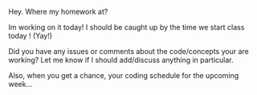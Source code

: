 Hey. Where my homework at?

Im working on it today! I should be caught up by the time we start class today ! (Yay!)

Did you have any issues or comments about the code/concepts your are working? Let me know if I should add/discuss anything in particular.

Also, when you get a chance, your coding schedule for the upcoming week...
